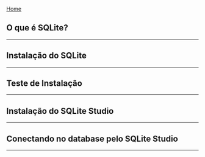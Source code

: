 [Home](README.md)

## O que é SQLite?
---
## Instalação do SQLite
---
## Teste de Instalação
---
## Instalação do SQLite Studio
---
## Conectando no database pelo SQLite Studio
---




